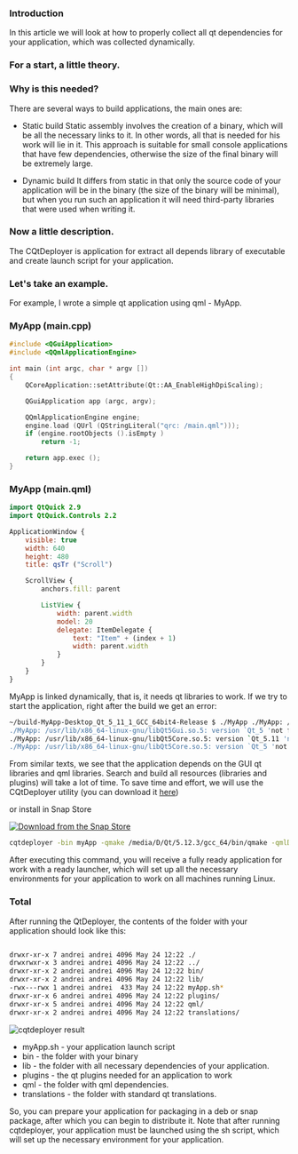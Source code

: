 ### Introduction
In this article we will look at how to properly collect all qt dependencies for your application, which was collected dynamically.

### For a start, a little theory.

### Why is this needed?

There are several ways to build applications, the main ones are:
* Static build
Static assembly involves the creation of a binary, which will be all the necessary links to it. In other words, all that is needed for his work will lie in it. This approach is suitable for small console applications that have few dependencies, otherwise the size of the final binary will be extremely large.

* Dynamic build
It differs from static in that only the source code of your application will be in the binary (the size of the binary will be minimal), but when you run such an application it will need third-party libraries that were used when writing it.

### Now a little description.

The CQtDeployer is application for extract all depends library of executable and create launch script for your application.

### Let's take an example.

For example, I wrote a simple qt application using qml - MyApp.
### MyApp (main.cpp)
```cpp
#include <QGuiApplication>
#include <QQmlApplicationEngine>

int main (int argc, char * argv [])
{
    QCoreApplication::setAttribute(Qt::AA_EnableHighDpiScaling);

    QGuiApplication app (argc, argv);

    QQmlApplicationEngine engine;
    engine.load (QUrl (QStringLiteral("qrc: /main.qml")));
    if (engine.rootObjects ().isEmpty )
        return -1;

    return app.exec ();
}

```
### MyApp (main.qml)
```qml
import QtQuick 2.9
import QtQuick.Controls 2.2

ApplicationWindow {
    visible: true
    width: 640
    height: 480
    title: qsTr ("Scroll")

    ScrollView {
        anchors.fill: parent

        ListView {
            width: parent.width
            model: 20
            delegate: ItemDelegate {
                text: "Item" + (index + 1)
                width: parent.width
            }
        }
    }
}

```

MyApp is linked dynamically, that is, it needs qt libraries to work.
If we try to start the application, right after the build we get an error:
``` bash
~/build-MyApp-Desktop_Qt_5_11_1_GCC_64bit4-Release $ ./MyApp ./MyApp: /usr/lib/x86_64-linux-gnu/libQt5Qml.so.5: version `Qt_5 'not found (required by ./MyApp)
./MyApp: /usr/lib/x86_64-linux-gnu/libQt5Gui.so.5: version `Qt_5 'not found (required by ./MyApp)
./MyApp: /usr/lib/x86_64-linux-gnu/libQt5Core.so.5: version `Qt_5.11 'not found (required by ./MyApp)
./MyApp: /usr/lib/x86_64-linux-gnu/libQt5Core.so.5: version `Qt_5 'not found (required by ./MyApp)
```

From similar texts, we see that the application depends on the GUI qt libraries and qml libraries. Search and build all resources (libraries and plugins) will take a lot of time.
To save time and effort, we will use the CQtDeployer utility (you can download it [here](https://github.com/QuasarApp/CQtDeployer/releases))

or install in Snap Store

[![Download from the Snap Store](https://snapcraft.io/static/images/badges/ru/snap-store-black.svg)](https://snapcraft.io/cqtdeployer)
``` bash
cqtdeployer -bin myApp -qmake /media/D/Qt/5.12.3/gcc_64/bin/qmake -qmlDir ./
```

After executing this command, you will receive a fully ready application for work with a ready launcher, which will set up all the necessary environments for your application to work on all machines running Linux.

### Total
After running the QtDeployer, the contents of the folder with your application should look like this:
``` bash

drwxr-xr-x 7 andrei andrei 4096 May 24 12:22 ./
drwxrwxr-x 3 andrei andrei 4096 May 24 12:22 ../
drwxr-xr-x 2 andrei andrei 4096 May 24 12:22 bin/
drwxr-xr-x 2 andrei andrei 4096 May 24 12:22 lib/
-rwx---rwx 1 andrei andrei  433 May 24 12:22 myApp.sh*
drwxr-xr-x 6 andrei andrei 4096 May 24 12:22 plugins/
drwxr-xr-x 5 andrei andrei 4096 May 24 12:22 qml/
drwxr-xr-x 2 andrei andrei 4096 May 24 12:22 translations/


```
![cqtdeployer result](https://user-images.githubusercontent.com/12465465/58318590-bdcea300-7e20-11e9-8b45-37a13aeef222.png)
* myApp.sh - your application launch script
* bin - the folder with your binary
* lib - the folder with all necessary dependencies of your application.
* plugins - the qt plugins needed for an application to work
* qml -  the folder with qml dependencies.
* translations - the folder with standard qt translations.

So, you can prepare your application for packaging in a deb or snap package, after which you can begin to distribute it. Note that after running cqtdeployer, your application must be launched using the sh script, which will set up the necessary environment for your application.
